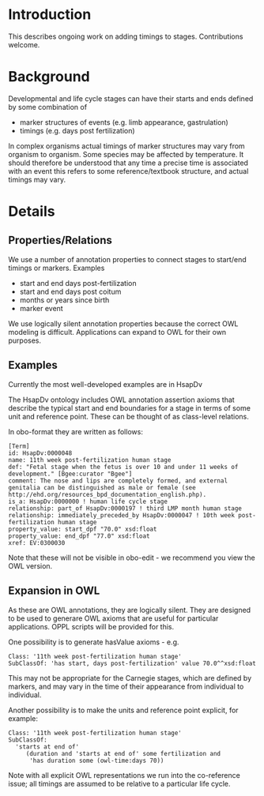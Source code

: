 # Introduction #

This describes ongoing work on adding timings to stages. Contributions welcome.

# Background #

Developmental and life cycle stages can have their starts and ends defined by some combination of

  * marker structures of events (e.g. limb appearance, gastrulation)
  * timings (e.g. days post fertilization)

In complex organisms actual timings of marker structures may vary from organism to organism. Some species may be affected by temperature. It should therefore be understood that any time a precise time is associated with an event this refers to some reference/textbook structure, and actual timings may vary.

# Details #

## Properties/Relations ##

We use a number of annotation properties to connect stages to start/end timings or markers. Examples

  * start and end days post-fertilization
  * start and end days post coitum
  * months or years since birth
  * marker event

We use logically silent annotation properties because the correct OWL modeling is difficult. Applications can expand to OWL for their own purposes.

## Examples ##

Currently the most well-developed examples are in HsapDv

The HsapDv ontology includes OWL annotation assertion axioms that
describe the typical start and end boundaries for a stage in terms of
some unit and reference point. These can be thought of as class-level
relations.

In obo-format they are written as follows:

```
[Term]
id: HsapDv:0000048
name: 11th week post-fertilization human stage
def: "Fetal stage when the fetus is over 10 and under 11 weeks of development." [Bgee:curator "Bgee"] 
comment: The nose and lips are completely formed, and external genitalia can be distinguished as male or female (see http://ehd.org/resources_bpd_documentation_english.php). 
is_a: HsapDv:0000000 ! human life cycle stage
relationship: part_of HsapDv:0000197 ! third LMP month human stage
relationship: immediately_preceded_by HsapDv:0000047 ! 10th week post-fertilization human stage
property_value: start_dpf "70.0" xsd:float
property_value: end_dpf "77.0" xsd:float
xref: EV:0300030
```

Note that these will not be visible in obo-edit - we recommend you
view the OWL version.

## Expansion in OWL ##

As these are OWL annotations, they are logically silent. They are
designed to be used to generare OWL axioms that are useful for
particular applications. OPPL scripts will be provided for this.

One possibility is to generate hasValue axioms - e.g.

```
Class: '11th week post-fertilization human stage'
SubClassOf: 'has start, days post-fertilization' value 70.0^^xsd:float
```

This may not be appropriate for the Carnegie stages, which are defined
by markers, and may vary in the time of their appearance from
individual to individual.

Another possibility is to make the units and reference point
explicit, for example:

```
Class: '11th week post-fertilization human stage'
SubClassOf: 
  'starts at end of' 
     (duration and 'starts at end of' some fertilization and 
      'has duration some (owl-time:days 70))
```

Note with all explicit OWL representations we run into the
co-reference issue; all timings are assumed to be relative to a
particular life cycle.